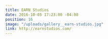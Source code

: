 ```yaml
---
title: EARN Studios
date: 2016-10-05 17:23:00 -04:00
position: 16
image: "/uploads/gallery__earn-studios.jpg"
link: http://earnstudios.com/
---
```


